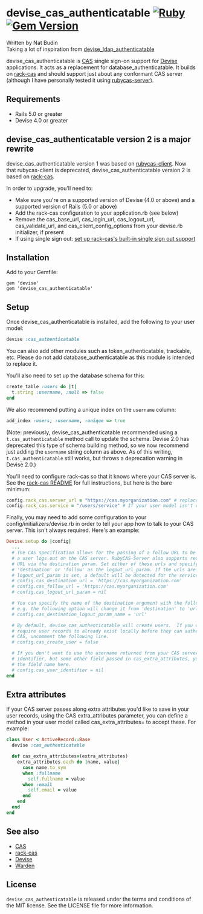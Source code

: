 devise_cas_authenticatable [![Ruby](https://github.com/nbudin/devise_cas_authenticatable/actions/workflows/ruby.yml/badge.svg)](https://github.com/nbudin/devise_cas_authenticatable/actions/workflows/ruby.yml) [![Gem Version](https://badge.fury.io/rb/devise_cas_authenticatable.svg)](https://badge.fury.io/rb/devise_cas_authenticatable)
==========================

Written by Nat Budin<br/>
Taking a lot of inspiration from [devise_ldap_authenticatable](http://github.com/cschiewek/devise_ldap_authenticatable)

devise_cas_authenticatable is [CAS](http://www.jasig.org/cas) single sign-on support for
[Devise](http://github.com/plataformatec/devise) applications.  It acts as a replacement for
database_authenticatable.  It builds on [rack-cas](https://github.com/biola/rack-cas)
and should support just about any conformant CAS server (although I have personally tested it
using [rubycas-server](http://github.com/gunark/rubycas-server)).

Requirements
------------

- Rails 5.0 or greater
- Devise 4.0 or greater

devise_cas_authenticatable version 2 is a major rewrite
-------------------------------------------------------

devise_cas_authenticatable version 1 was based on
[rubycas-client](https://github.com/rubycas/rubycas-client).  Now that rubycas-client is deprecated,
devise_cas_authenticatable version 2 is based on [rack-cas](https://github.com/biola/rack-cas).

In order to upgrade, you'll need to:

* Make sure you're on a supported version of Devise (4.0 or above) and a supported version of Rails
  (5.0 or above)
* Add the rack-cas configuration to your application.rb (see below)
* Remove the cas_base_url, cas_login_url, cas_logout_url, cas_validate_url, and
  cas_client_config_options from your devise.rb initializer, if present
* If using single sign out: [set up rack-cas's built-in single sign out support](https://github.com/biola/rack-cas#single-logout)

Installation
------------

Add to your Gemfile:

    gem 'devise'
    gem 'devise_cas_authenticatable'

Setup
-----

Once devise\_cas\_authenticatable is installed, add the following to your user model:

```ruby
devise :cas_authenticatable
```

You can also add other modules such as token_authenticatable, trackable, etc.  Please do not
add database_authenticatable as this module is intended to replace it.

You'll also need to set up the database schema for this:

```ruby
create_table :users do |t|
  t.string :username, :null => false
end
```

We also recommend putting a unique index on the `username` column:

```ruby
add_index :users, :username, :unique => true
```

(Note: previously, devise\_cas\_authenticatable recommended using a `t.cas_authenticatable` method call to update the
schema.  Devise 2.0 has deprecated this type of schema building method, so we now recommend just adding the `username`
string column as above.  As of this writing, `t.cas_authenticatable` still works, but throws a deprecation warning in
Devise 2.0.)

You'll need to configure rack-cas so that it knows where your CAS server is.  See the
[rack-cas README](https://github.com/biola/rack-cas) for full instructions, but here is the
bare minimum:

```ruby
config.rack_cas.server_url = "https://cas.myorganization.com" # replace with your server URL
config.rack_cas.service = "/users/service" # If your user model isn't called User, change this
```

Finally, you may need to add some configuration to your config/initializers/devise.rb in order
to tell your app how to talk to your CAS server.  This isn't always required.  Here's an example:

```ruby
Devise.setup do |config|
  ...
  # The CAS specification allows for the passing of a follow URL to be displayed when
  # a user logs out on the CAS server. RubyCAS-Server also supports redirecting to a
  # URL via the destination param. Set either of these urls and specify either nil,
  # 'destination' or 'follow' as the logout_url_param. If the urls are blank but
  # logout_url_param is set, a default will be detected for the service.
  # config.cas_destination_url = 'https://cas.myorganization.com'
  # config.cas_follow_url = 'https://cas.myorganization.com'
  # config.cas_logout_url_param = nil

  # You can specify the name of the destination argument with the following option.
  # e.g. the following option will change it from 'destination' to 'url'
  # config.cas_destination_logout_param_name = 'url'

  # By default, devise_cas_authenticatable will create users.  If you would rather
  # require user records to already exist locally before they can authenticate via
  # CAS, uncomment the following line.
  # config.cas_create_user = false

  # If you don't want to use the username returned from your CAS server as the unique
  # identifier, but some other field passed in cas_extra_attributes, you can specify
  # the field name here.
  # config.cas_user_identifier = nil
end
```

Extra attributes
----------------

If your CAS server passes along extra attributes you'd like to save in your user records,
using the CAS extra_attributes parameter, you can define a method in your user model called
cas_extra_attributes= to accept these.  For example:

```ruby
class User < ActiveRecord::Base
  devise :cas_authenticatable

  def cas_extra_attributes=(extra_attributes)
    extra_attributes.each do |name, value|
      case name.to_sym
      when :fullname
        self.fullname = value
      when :email
        self.email = value
      end
    end
  end
end
```

See also
--------

* [CAS](http://www.jasig.org/cas)
* [rack-cas](https://github.com/biola/rack-cas)
* [Devise](http://github.com/plataformatec/devise)
* [Warden](http://github.com/hassox/warden)

License
-------

`devise_cas_authenticatable` is released under the terms and conditions of the MIT license.  See the LICENSE file for more
information.
